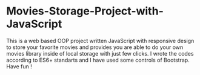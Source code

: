 # Movies-Storage-Project-with-JavaScript
This is a web based OOP project written JavaScript with responsive design to store your favorite movies and provides you are able to do your own movies library inside of local storage with just few clicks. I wrote the codes according to ES6+ standarts and I have used some controls of Bootstrap. Have fun !
